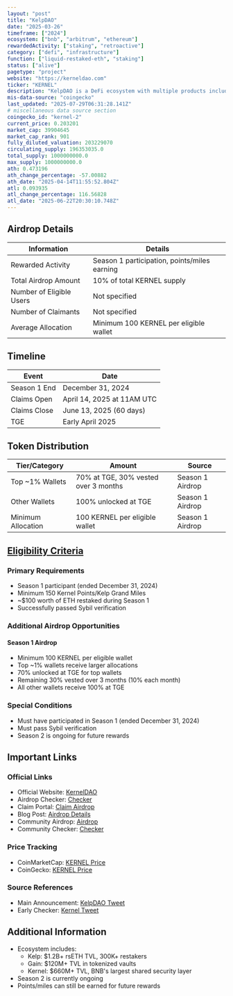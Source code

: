 ```yaml
---
layout: "post"
title: "KelpDAO"
date: "2025-03-26"
timeframe: ["2024"]
ecosystem: ["bnb", "arbitrum", "ethereum"]
rewardedActivity: ["staking", "retroactive"]
category: ["defi", "infrastructure"]
function: ["liquid-restaked-eth", "staking"]
status: ["alive"]
pagetype: "project"
website: "https://kerneldao.com"
ticker: "KERNEL"
description: "KelpDAO is a DeFi ecosystem with multiple products including Kelp (rsETH), Gain (tokenized vaults), and Kernel (shared security layer), currently managing ~$2B in assets."
mis-data-source: "coingecko"
last_updated: "2025-07-29T06:31:28.141Z"
# miscellaneous data source section
coingecko_id: "kernel-2"
current_price: 0.203201
market_cap: 39904645
market_cap_rank: 901
fully_diluted_valuation: 203229070
circulating_supply: 196353035.0
total_supply: 1000000000.0
max_supply: 1000000000.0
ath: 0.473196
ath_change_percentage: -57.00882
ath_date: "2025-04-14T11:55:52.804Z"
atl: 0.093935
atl_change_percentage: 116.56828
atl_date: "2025-06-22T20:30:10.748Z"
---
```


## Airdrop Details

| Information              | Details                                                     |
| ------------------------ | ----------------------------------------------------------- |
| Rewarded Activity        | Season 1 participation, points/miles earning                |
| Total Airdrop Amount     | 10% of total KERNEL supply                                  |
| Number of Eligible Users | Not specified                                               |
| Number of Claimants      | Not specified                                               |
| Average Allocation       | Minimum 100 KERNEL per eligible wallet                      |

## Timeline

| Event               | Date                                           |
| ------------------- | ---------------------------------------------- |
| Season 1 End        | December 31, 2024                              |
| Claims Open         | April 14, 2025 at 11AM UTC                     |
| Claims Close        | June 13, 2025 (60 days)                        |
| TGE                 | Early April 2025                               |

## Token Distribution

| Tier/Category      | Amount                                   | Source                    |
| ------------------ | ---------------------------------------- | ------------------------- |
| Top ~1% Wallets    | 70% at TGE, 30% vested over 3 months     | Season 1 Airdrop          |
| Other Wallets      | 100% unlocked at TGE                      | Season 1 Airdrop          |
| Minimum Allocation | 100 KERNEL per eligible wallet            | Season 1 Airdrop          |

## [Eligibility Criteria](https://x.com/KelpDAO/status/1911738596895182945)

### Primary Requirements

- Season 1 participant (ended December 31, 2024)
- Minimum 150 Kernel Points/Kelp Grand Miles
- ~$100 worth of ETH restaked during Season 1
- Successfully passed Sybil verification

### Additional Airdrop Opportunities

#### Season 1 Airdrop
- Minimum 100 KERNEL per eligible wallet
- Top ~1% wallets receive larger allocations
- 70% unlocked at TGE for top wallets
- Remaining 30% vested over 3 months (10% each month)
- All other wallets receive 100% at TGE

### Special Conditions

- Must have participated in Season 1 (ended December 31, 2024)
- Must pass Sybil verification
- Season 2 is ongoing for future rewards

## Important Links

### Official Links

- Official Website: [KernelDAO](https://kerneldao.com)
- Airdrop Checker: [Checker](https://kerneldao.com/airdrop-checker)
- Claim Portal: [Claim Airdrop](https://kerneldao.com/claim-airdrop)
- Blog Post: [Airdrop Details](https://blogs.kerneldao.com/blog/kernel-airdrop-early-checker-is-live)
- Community Airdrop: [Airdrop](https://kernel.community/airdrop)
- Community Checker: [Checker](https://kernel.community/checker)

### Price Tracking

- CoinMarketCap: [KERNEL Price](https://coinmarketcap.com/currencies/kerneldao/)
- CoinGecko: [KERNEL Price](https://www.coingecko.com/en/coins/kernel-2)

### Source References

- Main Announcement: [KelpDAO Tweet](https://x.com/KelpDAO/status/1911738596895182945)
- Early Checker: [Kernel Tweet](https://x.com/kernel_dao/status/1904580544140349824)


## Additional Information

- Ecosystem includes:
  - Kelp: $1.2B+ rsETH TVL, 300K+ restakers
  - Gain: $120M+ TVL in tokenized vaults
  - Kernel: $660M+ TVL, BNB's largest shared security layer
- Season 2 is currently ongoing
- Points/miles can still be earned for future rewards
